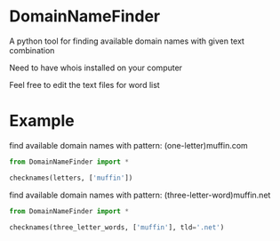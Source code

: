 # DomainNameFinder
A python tool for finding available domain names with given text combination

Need to have whois installed on your computer

Feel free to edit the text files for word list

# Example

find available domain names with pattern: (one-letter)muffin.com

```python
from DomainNameFinder import *

checknames(letters, ['muffin'])
```

find available domain names with pattern: (three-letter-word)muffin.net

```python
from DomainNameFinder import *

checknames(three_letter_words, ['muffin'], tld='.net')
```
